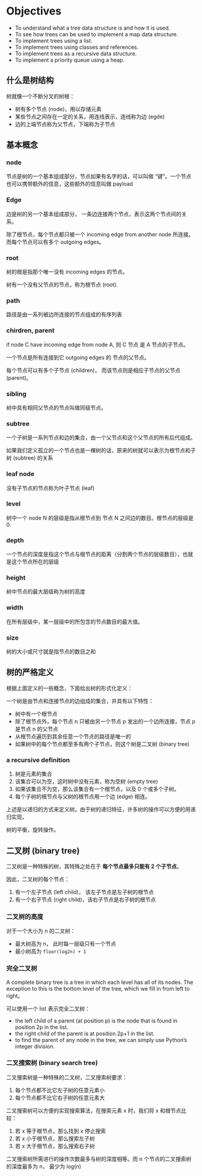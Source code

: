 # Objectives

- To understand what a tree data structure is and how it is used.
- To see how trees can be used to implement a map data structure.
- To implement trees using a list.
- To implement trees using classes and references.
- To implement trees as a recursive data structure.
- To implement a priority queue using a heap.

## 什么是树结构

树就像一个不断分叉的树根：

- 树有多个节点 (node)，用以存储元素
- 某些节点之间存在一定的关系，用连线表示，连线称为边 (egde)
- 边的上端节点称为父节点，下端称为子节点

## 基本概念

### node

节点是树的一个基本组成部分，节点如果有名字的话，可以叫做 “键”。一个节点也可以携带额外的信息，这些额外的信息叫做 payload

### Edge

边是树的另一个基本组成部分， 一条边连接两个节点，表示这两个节点间的关系。

除了根节点，每个节点都只被一个 incoming edge from another node 所连接。而每个节点可以有多个 outgoing edges。

### root

树的根是指那个唯一没有 incoming edges 的节点。

树有一个没有父节点的节点，称为根节点 (root).

### path

路径是由一系列被边所连接的节点组成的有序列表

### chirdren, parent

if node C have incoming edge from node A, 则 C 节点 是 A 节点的子节点。

一个节点是所有连接到它 outgoing edges 的 节点的父节点。

每个节点可以有多个子节点 (children)，
而该节点则是相应子节点的父节点 (parent)。

### sibling

树中具有相同父节点的节点叫做同级节点。

### subtree

一个子树是一系列节点和边的集合，由一个父节点和这个父节点的所有后代组成。

如果我们定义孤立的一个节点也是一棵树的话，原来的树就可以表示为根节点和子树 (subtree) 的关系

### leaf node

没有子节点的节点称为叶子节点 (leaf)

### level

树中一个 node N 的层级是指从根节点到 节点 N 之间边的数目。根节点的层级是 0.

### depth

一个节点的深度是指这个节点与根节点的距离（分割两个节点的层级数目），也就是这个节点所在的层级

### height

树中节点的最大层级称为树的高度

### width

在所有层级中，某一层级中的所包含的节点数目的最大值。

### size

树的大小或尺寸就是指节点的数目之和

## 树的严格定义

根据上面定义的一些概念，下面给出树的形式化定义：

一个树是由节点和连接节点的边组成的集合，并具有以下特性：

- 树中有一个根节点
- 除了根节点外，每个节点 n 只被由另一个节点 p 发出的一个边所连接，节点 p 是节点 n 的父节点
- 从根节点遍历到其余任意一个节点的路径是唯一的
- 如果树中的每个节点都至多有两个子节点，则这个树是二叉树 (binary tree)

### a recursive definition

1. 树是元素的集合
2. 该集合可以为空，这时树中没有元素，称为空树 (empty tree)
3. 如果该集合不为空，那么该集合有一个根节点，以及 0 个或多个子树。
4. 每个子树的根节点与父树的根节点用一个边 (edge) 相连。

上述是以递归的方式来定义树。由于树的递归特征，许多树的操作可以方便的用递归实现。

树的平衡，旋转操作。

## 二叉树 (binary tree)

二叉树是一种特殊的树，其特殊之处在于 __每个节点最多只能有 2 个子节点__。

因此，二叉树的每个节点：

1. 有一个左子节点 (left child)， 该左子节点是左子树的根节点
2. 有一个右子节点 (right child)，该右子节点是右子树的根节点

### 二叉树的高度

对于一个大小为 n 的二叉树：

- 最大树高为 n， 此时每一层级只有一个节点
- 最小树高为 `floor(log2n) + 1`

### 完全二叉树

A complete binary tree is a tree in which each level has all of its nodes. The exception to this is the bottom level of the tree, which we fill in from left to right。

可以使用一个 list 表示完全二叉树：

- the left child of a parent (at position p) is the node that is found in position 2p in the list. 
- the right child of the parent is at position 2p+1 in the list. 
- to find the parent of any node in the tree, we can simply use Python’s integer division.

### 二叉搜索树 (binary search tree)

二叉搜索树是一种特殊的二叉树，二叉搜索树要求：

1. 每个节点都不比它左子树的任意元素小
2. 每个节点都不比它右子树的任意元素大

二叉搜索树可以方便的实现搜索算法，在搜索元素 x 时，我们将 x 和根节点比较：

1. 若 x 等于根节点，那么找到 x 停止搜索
2. 若 x 小于根节点，那么搜索左子树
3. 若 x 大于根节点，那么搜索右子树

二叉搜索树所需进行的操作次数最多与树的深度相等。而 n 个节点的二叉搜索树的深度最多为 n， 最少为 log(n)
